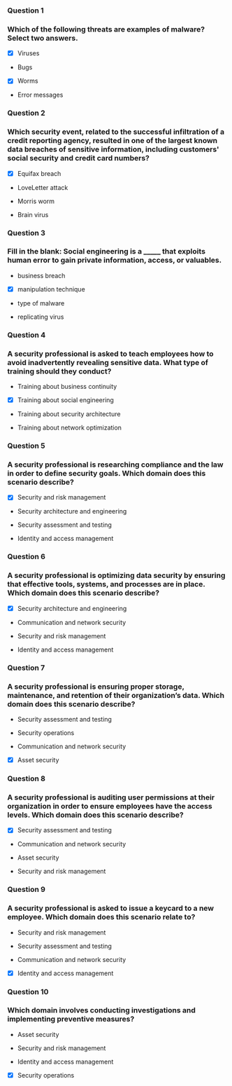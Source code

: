 ### Question 1
### Which of the following threats are examples of malware? Select two answers.

- [x] Viruses

- Bugs

- [x] Worms

- Error messages

### Question 2
### Which security event, related to the successful infiltration of a credit reporting agency, resulted in one of the largest known data breaches of sensitive information, including customers' social security and credit card numbers?

- [x] Equifax breach

- LoveLetter attack

- Morris worm

- Brain virus

### Question 3
### Fill in the blank: Social engineering is a _____ that exploits human error to gain private information, access, or valuables.

- business breach

- [x] manipulation technique

- type of malware

- replicating virus

### Question 4
### A security professional is asked to teach employees how to avoid inadvertently revealing sensitive data. What type of training should they conduct?

- Training about business continuity

- [x] Training about social engineering

- Training about security architecture

- Training about network optimization

### Question 5
### A security professional is researching compliance and the law in order to define security goals. Which domain does this scenario describe?

- [x] Security and risk management

- Security architecture and engineering

- Security assessment and testing

- Identity and access management

### Question 6
### A security professional is optimizing data security by ensuring that effective tools, systems, and processes are in place. Which domain does this scenario describe?

- [x] Security architecture and engineering

- Communication and network security

- Security and risk management

- Identity and access management

### Question 7
### A security professional is ensuring proper storage, maintenance, and retention of their organization’s data. Which domain does this scenario describe?

- Security assessment and testing

- Security operations

- Communication and network security

- [x] Asset security

### Question 8
### A security professional is auditing user permissions at their organization in order to ensure employees have the   access levels. Which domain does this scenario describe?

- [x] Security assessment and testing

- Communication and network security

- Asset security

- Security and risk management

### Question 9
### A security professional is asked to issue a keycard to a new employee. Which domain does this scenario relate to?

- Security and risk management

- Security assessment and testing

- Communication and network security

- [x] Identity and access management

### Question 10
### Which domain involves conducting investigations and implementing preventive measures?

- Asset security

- Security and risk management

- Identity and access management

- [x] Security operations

